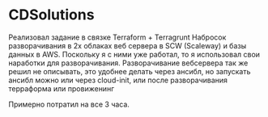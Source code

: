 # CDSolutions

Реализовал задание в связке Terraform + Terragrunt
Набросок разворачивания в 2х облаках веб сервера в SCW (Scaleway) и базы данных в AWS.
Поскольку я с ними уже работал, то я использовал свои наработки для разворачивания.
Разворачивание вебсервера так же решил не описывать, это удобнее делать через ансибл, но запускать ансибл можно или через cloud-init, или после разворачивания терраформа или провиженинг

Примерно потратил на все 3 часа.
